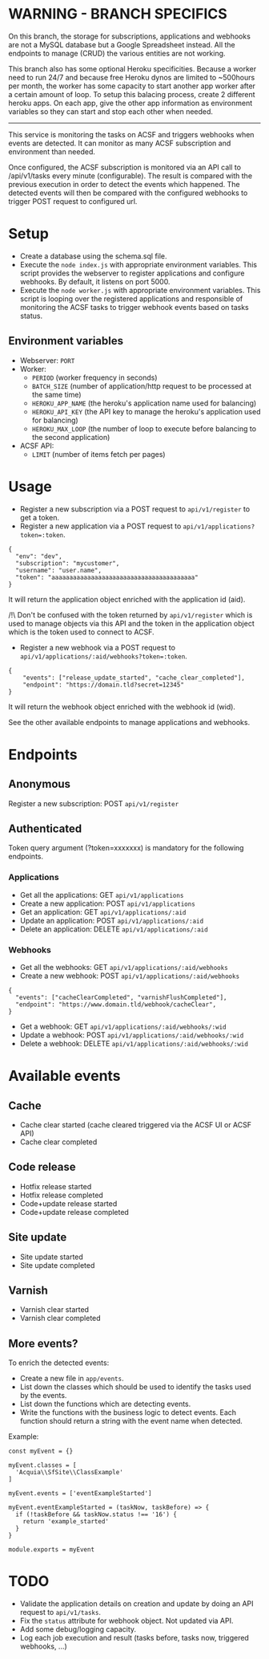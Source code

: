 # WARNING - BRANCH SPECIFICS
On this branch, the storage for subscriptions, applications and webhooks are not
a MySQL database but a Google Spreadsheet instead. All the endpoints to manage
(CRUD) the various entities are not working.

This branch also has some optional Heroku specificities. Because a worker need
to run 24/7 and because free Heroku dynos are limited to ~500hours per month,
the worker has some capacity to start another app worker after a certain amount
of loop. To setup this balacing process, create 2 different heroku apps. On
each app, give the other app information as environment variables so they can
start and stop each other when needed.

***
This service is monitoring the tasks on ACSF and triggers webhooks when events are
detected. It can monitor as many ACSF subscription and environment than needed.

Once configured, the ACSF subscription is monitored via an API call to /api/v1/tasks
every minute (configurable). The result is compared with the previous execution
in order to detect the events which happened. The detected events will then be
compared with the configured webhooks to trigger POST request to configured url.

# Setup
- Create a database using the schema.sql file.
- Execute the `node index.js` with appropriate environment variables. This script
provides the webserver to register applications and configure webhooks. By default,
it listens on port 5000.
- Execute the `node worker.js` with appropriate environment variables. This script
is looping over the registered applications and responsible of monitoring the
ACSF tasks to trigger webhook events based on tasks status.

## Environment variables
- Webserver: `PORT`
- Worker:
  - `PERIOD` (worker frequency in seconds)
  - `BATCH_SIZE` (number of application/http request to be processed at the same time)
  - `HEROKU_APP_NAME` (the heroku's application name used for balancing)
  - `HEROKU_API_KEY` (the API key to manage the heroku's application used for balancing)
  - `HEROKU_MAX_LOOP` (the number of loop to execute before balancing to the second application)
- ACSF API:
  - `LIMIT` (number of items fetch per pages)

# Usage
- Register a new subscription via a POST request to `api/v1/register` to get a token.
- Register a new application via a POST request to `api/v1/applications?token=:token`.
```
{
  "env": "dev",
  "subscription": "mycustomer",
  "username": "user.name",
  "token": "aaaaaaaaaaaaaaaaaaaaaaaaaaaaaaaaaaaaaaaa"
}
```
It will return the application object enriched with the application id (aid).

/!\ Don't be confused with the token returned by `api/v1/register` which is used
to manage objects via this API and the token in the application object which is
the token used to connect to ACSF.
- Register a new webhook via a POST request to `api/v1/applications/:aid/webhooks?token=:token`.
```
{
    "events": ["release_update_started", "cache_clear_completed"],
    "endpoint": "https://domain.tld?secret=12345"
}
```
It will return the webhook object enriched with the webhook id (wid).

See the other available endpoints to manage applications and webhooks.

# Endpoints
## Anonymous
Register a new subscription: POST `api/v1/register`

## Authenticated
Token query argument (?token=xxxxxxx) is mandatory for the following endpoints.

### Applications
- Get all the applications: GET `api/v1/applications`
- Create a new application: POST `api/v1/applications`
- Get an application: GET `api/v1/applications/:aid`
- Update an application: POST `api/v1/applications/:aid`
- Delete an application: DELETE `api/v1/applications/:aid`

### Webhooks
- Get all the webhooks: GET `api/v1/applications/:aid/webhooks`
- Create a new webhook: POST `api/v1/applications/:aid/webhooks`
```
{
  "events": ["cacheClearCompleted", "varnishFlushCompleted"],
  "endpoint": "https://www.domain.tld/webhook/cacheClear",
}
```
- Get a webhook: GET `api/v1/applications/:aid/webhooks/:wid`
- Update a webhook: POST `api/v1/applications/:aid/webhooks/:wid`
- Delete a webhook: DELETE `api/v1/applications/:aid/webhooks/:wid`

# Available events
## Cache
- Cache clear started (cache cleared triggered via the ACSF UI or ACSF API)
- Cache clear completed

## Code release
- Hotfix release started
- Hotfix release completed
- Code+update release started
- Code+update release completed

## Site update
- Site update started
- Site update completed

## Varnish
- Varnish clear started
- Varnish clear completed

## More events?
To enrich the detected events:
- Create a new file in `app/events`.
- List down the classes which should be used to identify the tasks used by the events.
- List down the functions which are detecting events.
- Write the functions with the business logic to detect events. Each function
should return a string with the event name when detected.

Example:
```
const myEvent = {}

myEvent.classes = [
  'Acquia\\SfSite\\ClassExample'
]

myEvent.events = ['eventExampleStarted']

myEvent.eventExampleStarted = (taskNow, taskBefore) => {
  if (!taskBefore && taskNow.status !== '16') {
    return 'example_started'
  }
}

module.exports = myEvent
```
# TODO
- Validate the application details on creation and update by doing an API request to `api/v1/tasks`.
- Fix the `status` attribute for webhook object. Not updated via API.
- Add some debug/logging capacity.
- Log each job execution and result (tasks before, tasks now, triggered webhooks, ...)
